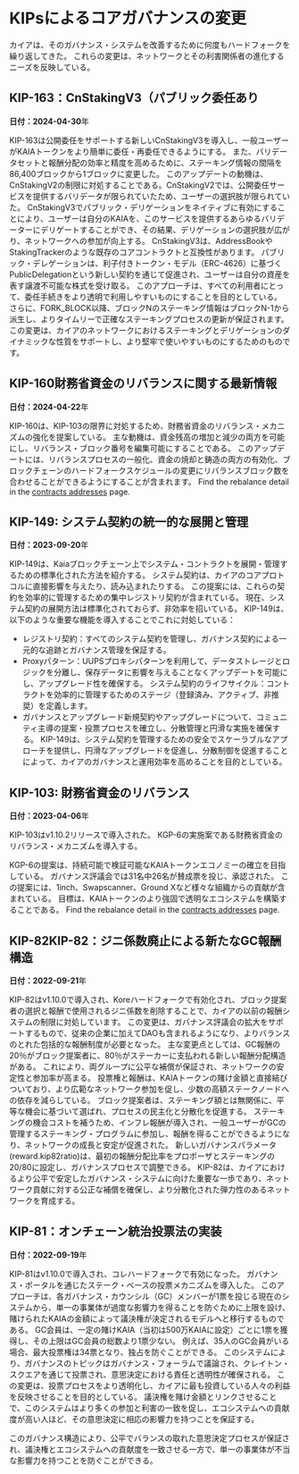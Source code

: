 # KIPsによるコアガバナンスの変更

カイアは、そのガバナンス・システムを改善するために何度もハードフォークを繰り返してきた。 これらの変更は、ネットワークとその利害関係者の進化するニーズを反映している。

## KIP-163：CnStakingV3（パブリック委任あり<a id="KIP-163"></a>

**日付：2024-04-30**年

KIP-163は公開委任をサポートする新しいCnStakingV3を導入し、一般ユーザーがKAIAトークンをより簡単に委任・再委任できるようにする。 また、バリデータセットと報酬分配の効率と精度を高めるために、ステーキング情報の間隔を86,400ブロックから1ブロックに変更した。
このアップデートの動機は、CnStakingV2の制限に対処することである。CnStakingV2では、公開委任サービスを提供するバリデータが限られていたため、ユーザーの選択肢が限られていた。 CnStakingV3でパブリック・デリゲーションをネイティブに有効にすることにより、ユーザーは自分のKAIAを、このサービスを提供するあらゆるバリデーターにデリゲートすることができ、その結果、デリゲーションの選択肢が広がり、ネットワークへの参加が向上する。
CnStakingV3は、AddressBookやStakingTrackerのような既存のコアコントラクトと互換性があります。 パブリック・デレゲーションは、利子付きトークン・モデル（ERC-4626）に基づくPublicDelegationという新しい契約を通じて促進され、ユーザーは自分の資産を表す譲渡不可能な株式を受け取る。 このアプローチは、すべての利用者にとって、委任手続きをより透明で利用しやすいものにすることを目的としている。
さらに、FORK_BLOCK以降、ブロックNのステーキング情報はブロックN-1から派生し、よりタイムリーで正確なステーキングプロセスの更新が保証されます。 この変更は、カイアのネットワークにおけるステーキングとデリゲーションのダイナミックな性質をサポートし、より堅牢で使いやすいものにするためのものです。

## KIP-160財務省資金のリバランスに関する最新情報<a id="KIP-160"></a>

**日付：2024-04-22**年

KIP-160は、KIP-103の限界に対処するため、財務省資金のリバランス・メカニズムの強化を提案している。 主な動機は、資金残高の増加と減少の両方を可能にし、リバランス・ブロック番号を編集可能にすることである。 このアップデートには、リバランスプロセスの一般化、資金の焼却と鋳造の両方の有効化、ブロックチェーンのハードフォークスケジュールの変更にリバランスブロック数を合わせることができるようにすることが含まれます。 Find the rebalance detail in the [contracts addresses](../../references/contract-addresses) page.

## KIP-149: システム契約の統一的な展開と管理<a id="KIP-149"></a>

**日付：2023-09-20**年

KIP-149は、Kaiaブロックチェーン上でシステム・コントラクトを展開・管理するための標準化された方法を紹介する。 システム契約は、カイアのコアプロトコルに直接影響を与えたり、読み込まれたりする。 この提案には、これらの契約を効率的に管理するための集中レジストリ契約が含まれている。 現在、システム契約の展開方法は標準化されておらず、非効率を招いている。 KIP-149は、以下のような重要な機能を導入することでこれに対処している：

- レジストリ契約：すべてのシステム契約を管理し、ガバナンス契約による一元的な追跡とガバナンス管理を保証する。
- Proxyパターン：UUPSプロキシパターンを利用して、データストレージとロジックを分離し、保存データに影響を与えることなくアップデートを可能にし、アップグレード性を確保する。
  システム契約のライフサイクル：コントラクトを効率的に管理するためのステージ（登録済み、アクティブ、非推奨）を定義します。
- ガバナンスとアップグレード新規契約やアップグレードについて、コミュニティ主導の提案・投票プロセスを確立し、分散管理と円滑な実施を確保する。
  KIP-149は、システム契約を管理するための安全でスケーラブルなアプローチを提供し、円滑なアップグレードを促進し、分散制御を促進することによって、カイアのガバナンスと運用効率を高めることを目的としている。

## KIP-103: 財務省資金のリバランス<a id="KIP-103"></a>

**日付：2023-04-06**年

KIP-103はv1.10.2リリースで導入された。 KGP-6の実施案である財務省資金のリバランス・メカニズムを導入する。

KGP-6の提案は、持続可能で検証可能なKAIAトークンエコノミーの確立を目指している。 ガバナンス評議会では31名中26名が賛成票を投じ、承認された。 この提案には、1inch、Swapscanner、Ground Xなど様々な組織からの貢献が含まれている。 目標は、KAIAトークンのより強固で透明なエコシステムを構築することである。 Find the rebalance detail in the [contracts addresses](../../references/contract-addresses) page.

## KIP-82KIP-82：ジニ係数廃止による新たなGC報酬構造<a id="KIP-82"></a>

**日付：2022-09-21**年

KIP-82はv1.10.0で導入され、Koreハードフォークで有効化され、ブロック提案者の選択と報酬で使用されるジニ係数を削除することで、カイアの以前の報酬システムの制限に対処しています。 この変更は、ガバナンス評議会の拡大をサポートするもので、従来の企業に加えてDAOも含まれるようになり、よりバランスのとれた包括的な報酬制度が必要となった。
主な変更点としては、GC報酬の20％がブロック提案者に、80％がステーカーに支払われる新しい報酬分配構造がある。 これにより、両グループに公平な補償が保証され、ネットワークの安定性と参加率が高まる。 投票権と報酬は、KAIAトークンの賭け金額と直接結びついており、より広範なネットワーク参加を促し、少数の高額ステークノードへの依存を減らしている。 ブロック提案者は、ステーキング額とは無関係に、平等な機会に基づいて選ばれ、プロセスの民主化と分散化を促進する。
ステーキングの機会コストを補うため、インフレ報酬が導入され、一般ユーザーがGCの管理するステーキング・プログラムに参加し、報酬を得ることができるようになり、ネットワークの成長と安定が促進された。
新しいガバナンスパラメータ(reward.kip82ratio)は、最初の報酬分配比率をプロポーザとステーキングの20/80に設定し、ガバナンスプロセスで調整できる。
KIP-82は、カイアにおけるより公平で安定したガバナンス・システムに向けた重要な一歩であり、ネットワーク貢献に対する公正な補償を確保し、より分散化された弾力性のあるネットワークを育成する。

## KIP-81：オンチェーン統治投票法の実装<a id="KIP-81"></a>

**日付：2022-09-19**年

KIP-81はv1.10.0で導入され、コレハードフォークで有効になった。 ガバナンス・ポータルを通じたステーク・ベースの投票メカニズムを導入した。 このアプローチは、各ガバナンス・カウンシル（GC）メンバーが1票を投じる現在のシステムから、単一の事業体が過度な影響力を得ることを防ぐために上限を設け、賭けられたKAIAの金額によって議決権が決定されるモデルへと移行するものである。
GC会員は、一定の賭けKAIA（当初は500万KAIAに設定）ごとに1票を獲得し、その上限はGC会員の総数より1票少ない。 例えば、35人のGC会員がいる場合、最大投票権は34票となり、独占を防ぐことができる。
このシステムにより、ガバナンスのトピックはガバナンス・フォーラムで議論され、クレイトン・スクエアを通じて投票され、意思決定における責任と透明性が確保される。
この変更は、投票プロセスをより透明化し、カイアに最も投資している人々の利益を反映させることを目的としている。 議決権を賭け金額とリンクさせることで、このシステムはより多くの参加と利害の一致を促し、エコシステムへの貢献度が高い人ほど、その意思決定に相応の影響力を持つことを保証する。

このガバナンス構造により、公平でバランスの取れた意思決定プロセスが保証され、議決権とエコシステムへの貢献度を一致させる一方で、単一の事業体が不当な影響力を持つことを防ぐことができる。
